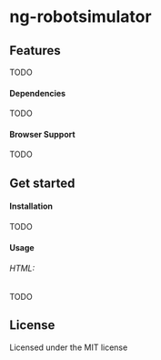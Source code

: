 ng-robotsimulator
=============

Features
-------
TODO

#### Dependencies

TODO

#### Browser Support

TODO

Get started
-------

#### Installation
TODO


#### Usage

###### HTML:
TODO

License
-------

Licensed under the MIT license
